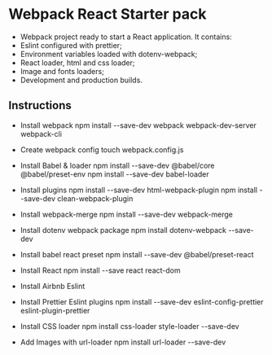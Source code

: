 # Webpack React Starter pack

- Webpack project ready to start a React application. It contains:
- Eslint configured with prettier;
- Environment variables loaded with dotenv-webpack;
- React loader, html and css loader;
- Image and fonts loaders;
- Development and production builds.

## Instructions

- Install webpack
  npm install --save-dev webpack webpack-dev-server webpack-cli

- Create webpack config
  touch webpack.config.js

- Install Babel & loader
  npm install --save-dev @babel/core @babel/preset-env
  npm install --save-dev babel-loader

- Install plugins
  npm install --save-dev html-webpack-plugin
  npm install --save-dev clean-webpack-plugin

- Install webpack-merge
  npm install --save-dev webpack-merge

- Install dotenv webpack package
  npm install dotenv-webpack --save-dev

- Install babel react preset
  npm install --save-dev @babel/preset-react

- Install React
  npm install --save react react-dom

- Install Airbnb Eslint

- Install Prettier Eslint plugins
  npm install --save-dev eslint-config-prettier eslint-plugin-prettier

- Install CSS loader
  npm install css-loader style-loader --save-dev

- Add Images with url-loader
  npm install url-loader --save-dev
